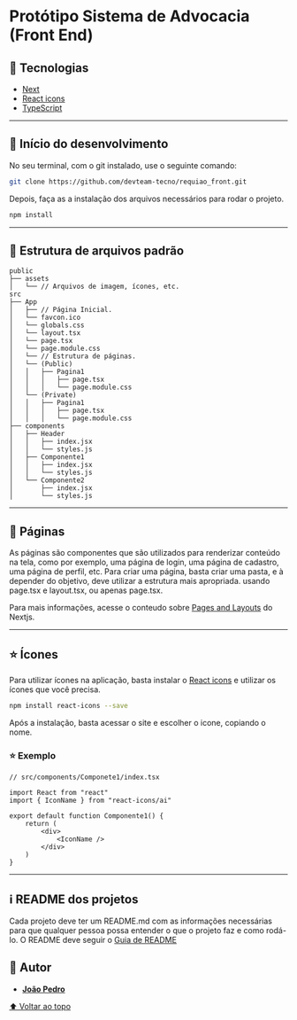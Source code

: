 <span id="topo"></span>

# Protótipo Sistema de Advocacia (Front End)

## 🚀 Tecnologias

-   [Next](https://nextjs.org/)
-   [React icons](https://react-icons.github.io/react-icons/)
-   [TypeScript](https://www.typescriptlang.org/)

---

## 🚩 Início do desenvolvimento

No seu terminal, com o git instalado, use o seguinte comando:

```bash
git clone https://github.com/devteam-tecno/requiao_front.git
```

Depois, faça as a instalação dos arquivos necessários para rodar o projeto.

```bash
npm install
```

---

## 📁 Estrutura de arquivos padrão

```
public
├── assets
│   └── // Arquivos de imagem, ícones, etc.
src
├── App
│   ├── // Página Inicial.
│   └── favcon.ico
│   └── globals.css
│   └── layout.tsx
│   └── page.tsx
│   └── page.module.css
│   └── // Estrutura de páginas.
│   └── (Public)
│   │   ├── Pagina1
│   │   │   ├── page.tsx
│   │   │   └── page.module.css
│   └── (Private)
│   │   ├── Pagina1
│   │   │   ├── page.tsx
│   │   │   └── page.module.css
├── components
│   ├── Header
│   │   ├── index.jsx
│   │   └── styles.js
│   ├── Componente1
│   │   ├── index.jsx
│   │   └── styles.js
│   └── Componente2
│       ├── index.jsx
│       └── styles.js
```

---

## 📄 Páginas

As páginas são componentes que são utilizados para renderizar conteúdo na tela, como por exemplo, uma página de login, uma página de cadastro, uma página de perfil, etc. Para criar uma página, basta criar uma pasta, e à depender do objetivo, deve utilizar a estrutura mais apropriada. usando page.tsx e layout.tsx, ou apenas page.tsx.

Para mais informações, acesse o conteudo sobre [Pages and Layouts](https://nextjs.org/docs/app/building-your-application/routing/pages-and-layouts) do Nextjs.

---

## ⭐ Ícones

Para utilizar ícones na aplicação, basta instalar o [React icons](https://react-icons.github.io/react-icons/) e utilizar os ícones que você precisa.

```bash
npm install react-icons --save
```

Após a instalação, basta acessar o site e escolher o icone, copiando o nome.

### ⭐ Exemplo

```tsx
// src/components/Componete1/index.tsx

import React from "react"
import { IconName } from "react-icons/ai"

export default function Componente1() {
	return (
		<div>
			<IconName />
		</div>
	)
}
```

---

## ℹ️ README dos projetos

Cada projeto deve ter um README.md com as informações necessárias para que qualquer pessoa possa entender o que o projeto faz e como rodá-lo. O README deve seguir o [Guia de README](https://github.com/devteam-tecno/.github-private/blob/main/guia/Readme.md)

## 👤 Autor

-   [**João Pedro**](https://github.com/oJorta)

[⬆️ Voltar ao topo](#topo)
